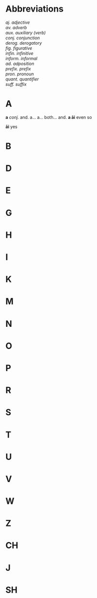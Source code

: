 # Abbreviations
_aj. adjective_  
_av. adverb_  
_aux. auxiliary (verb)_  
_conj. conjunction_  
_derog. derogatory_  
_fig. figurative_  
_infin. infinitive_  
_inform. informal_  
_ad. adposition_  
_prefix. prefix_  
_pron. pronoun_  
_quant. quantifier_  
_suff. suffix_  

# A

**a** _conj._ and. a... a... both... and. **a āi** even so

**āi** yes

# B

# D

# E

# G
 
# H

# I

# K

# M

# N

# O

# P

# R

# S

# T

# U

# V

# W

# Z

# CH

# J

# SH
